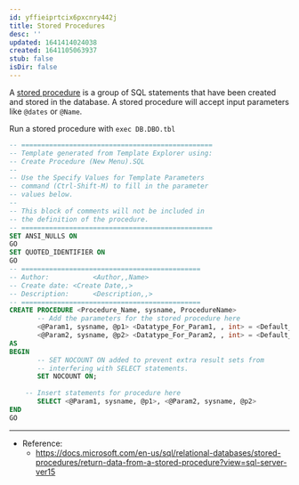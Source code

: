 ```yaml
---
id: yffieiprtcix6pxcnry442j
title: Stored Procedures
desc: ''
updated: 1641414024038
created: 1641105063937
stub: false
isDir: false
---
```



A <u>stored procedure</u> is a group of SQL statements that have been created and stored in the database. A stored procedure will accept input parameters like `@dates` or `@Name`.

Run a stored procedure with `exec DB.DBO.tbl`

```sql
-- ================================================
-- Template generated from Template Explorer using:
-- Create Procedure (New Menu).SQL
--
-- Use the Specify Values for Template Parameters
-- command (Ctrl-Shift-M) to fill in the parameter
-- values below.
--
-- This block of comments will not be included in
-- the definition of the procedure.
-- ================================================
SET ANSI_NULLS ON
GO
SET QUOTED_IDENTIFIER ON
GO
-- =============================================
-- Author:           <Author,,Name>
-- Create date: <Create Date,,>
-- Description:      <Description,,>
-- =============================================
CREATE PROCEDURE <Procedure_Name, sysname, ProcedureName>
       -- Add the parameters for the stored procedure here
       <@Param1, sysname, @p1> <Datatype_For_Param1, , int> = <Default_Value_For_Param1, , 0>,
       <@Param2, sysname, @p2> <Datatype_For_Param2, , int> = <Default_Value_For_Param2, , 0>
AS
BEGIN
       -- SET NOCOUNT ON added to prevent extra result sets from
       -- interfering with SELECT statements.
       SET NOCOUNT ON;
 
    -- Insert statements for procedure here
       SELECT <@Param1, sysname, @p1>, <@Param2, sysname, @p2>
END
GO
```

---

- Reference:
  - <https://docs.microsoft.com/en-us/sql/relational-databases/stored-procedures/return-data-from-a-stored-procedure?view=sql-server-ver15>

